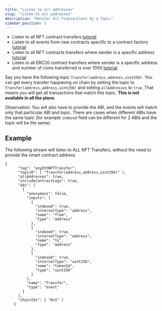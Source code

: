```yaml
---
title: "Listen to all addresses"
slug: "listen-to-all-addresses"
description: "Monitor All Transactions by a Topic"
sidebar_position: 5
---
```


- Listen to all NFT contract transfers [tutorial](/streams-api/how-to-listen-all-nft-transfers)
- Listen to all events from new contracts specific to a contract factory [tutorial](/streams-api/how-to-listen-all-events-from-a-contract-factory)
- Listen to all NFT contracts transfers where sender is a specific address [tutorial](/streams-api/how-to-listen-to-all-nft-transfers-sent-from-a-specific-address)
- Listen to all ERC20 contract transfers where sender is a specific address and number of coins transferred is over 1000 [tutorial](/streams-api/how-to-listen-all-er-c20-token-transfers-over-certain-amount-sent-by-specific-address)

Say you have the following topic `Transfer(address,address,uint256)`. You can get every transfer happening on chain by setting the topic to `Transfer(address,address,uint256)` and setting `allAddresses` to `true`. That means you will get all transactions that match this topic. **This is not available in all the plans.**

Observation: You will also have to provide the ABI, and the events will match only that particular ABI and topic. There are cases when different ABIs have the same topic (for example `indexed` field can be different for 2 ABIs and the topic will be the same).

## Example

The following stream will listen to ALL NFT Transfers, without the need to provide the smart contract address

```
{
      "tag": "anyEthNFTTransfer",
      "topic0": [ "Transfer(address,address,uint256)" ],
      "allAddresses": true,
      "includeContractLogs": true,
      "abi": [
        {
          "anonymous": false,
          "inputs": [
            {
              "indexed": true,
              "internalType": "address",
              "name": "from",
              "type": "address"
            },
            {
              "indexed": true,
              "internalType": "address",
              "name": "to",
              "type": "address"
            },
            {
              "indexed": true,
              "internalType": "uint256",
              "name": "tokenId",
              "type": "uint256"
            }
          ],
          "name": "Transfer",
          "type": "event"
        }
      ],
      "chainIds": [ "0x1" ]
    }
```